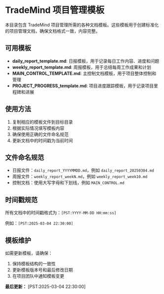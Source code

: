 # TradeMind 项目管理模板

本目录包含 TradeMind 项目管理所需的各种文档模板。这些模板用于创建标准化的项目管理文档，确保文档格式一致，内容完整。

## 可用模板

- **daily_report_template.md**: 日报模板，用于记录每日工作内容、进度和问题
- **weekly_report_template.md**: 周报模板，用于总结每周工作成果和计划
- **MAIN_CONTROL_TEMPLATE.md**: 主控制文档模板，用于项目整体控制和管理
- **PROJECT_PROGRESS_template.md**: 项目进度跟踪模板，用于记录项目里程碑和进展

## 使用方法

1. 复制相应的模板文件到目标目录
2. 根据实际情况填写模板内容
3. 确保使用正确的文件命名规范
4. 更新文档中的时间戳为当前时间

## 文件命名规范

- 日报文件：`daily_report_YYYYMMDD.md`，例如 `daily_report_20250304.md`
- 周报文件：`weekly_report_weekN.md`，例如 `weekly_report_week10.md`
- 控制文档：使用大写字母和下划线，例如 `MAIN_CONTROL.md`

## 时间戳规范

所有文档中的时间戳格式为：`[PST:YYYY-MM-DD HH:mm:ss]`

例如：`[PST:2025-03-04 22:30:00]`

## 模板维护

如需更新模板，请确保：

1. 保持模板结构的一致性
2. 更新模板版本号和最后修改日期
3. 在项目团队中通知模板变更

**最后更新：** [PST:2025-03-04 22:30:00] 
